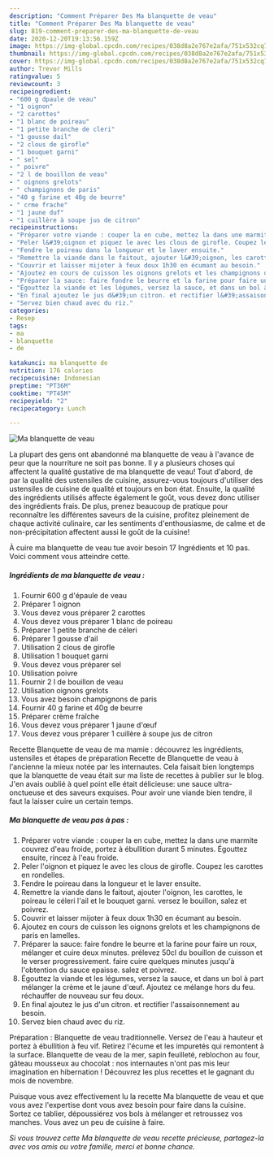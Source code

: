 ```yaml
---
description: "Comment Préparer Des Ma blanquette de veau"
title: "Comment Préparer Des Ma blanquette de veau"
slug: 819-comment-preparer-des-ma-blanquette-de-veau
date: 2020-12-20T19:13:56.159Z
image: https://img-global.cpcdn.com/recipes/038d8a2e767e2afa/751x532cq70/ma-blanquette-de-veau-photo-principale-de-la-recette.jpg
thumbnail: https://img-global.cpcdn.com/recipes/038d8a2e767e2afa/751x532cq70/ma-blanquette-de-veau-photo-principale-de-la-recette.jpg
cover: https://img-global.cpcdn.com/recipes/038d8a2e767e2afa/751x532cq70/ma-blanquette-de-veau-photo-principale-de-la-recette.jpg
author: Trevor Mills
ratingvalue: 5
reviewcount: 3
recipeingredient:
- "600 g dpaule de veau"
- "1 oignon"
- "2 carottes"
- "1 blanc de poireau"
- "1 petite branche de cleri"
- "1 gousse dail"
- "2 clous de girofle"
- "1 bouquet garni"
- " sel"
- " poivre"
- "2 l de bouillon de veau"
- " oignons grelots"
- " champignons de paris"
- "40 g farine et 40g de beurre"
- " crme frache"
- "1 jaune duf"
- "1 cuillère à soupe jus de citron"
recipeinstructions:
- "Préparer votre viande : couper la en cube, mettez la dans une marmite couvrez d&#39;eau froide, portez à ébullition durant 5 minutes. Égouttez ensuite, rincez à l&#39;eau froide."
- "Peler l&#39;oignon et piquez le avec les clous de girofle. Coupez les carottes en rondelles."
- "Fendre le poireau dans la longueur et le laver ensuite."
- "Remettre la viande dans le faitout, ajouter l&#39;oignon, les carottes, le poireau le céleri l&#39;ail et le bouquet garni. versez le bouillon, salez et poivrez."
- "Couvrir et laisser mijoter à feux doux 1h30 en écumant au besoin."
- "Ajoutez en cours de cuisson les oignons grelots et les champignons de paris en lamelles."
- "Préparer la sauce: faire fondre le beurre et la farine pour faire un roux, mélanger et cuire deux minutes. prélevez 50cl du bouillon de cuisson et le verser progressivement. faire cuire quelques minutes jusqu&#39;à l&#39;obtention du sauce epaisse. salez et poivrez."
- "Égouttez la viande et les légumes, versez la sauce, et dans un bol à part mélanger la crème et le jaune d&#39;œuf. Ajoutez ce mélange hors du feu. réchauffer de nouveau sur feu doux."
- "En final ajoutez le jus d&#39;un citron. et rectifier l&#39;assaisonnement au besoin."
- "Servez bien chaud avec du riz."
categories:
- Resep
tags:
- ma
- blanquette
- de

katakunci: ma blanquette de 
nutrition: 176 calories
recipecuisine: Indonesian
preptime: "PT36M"
cooktime: "PT45M"
recipeyield: "2"
recipecategory: Lunch

---
```



![Ma blanquette de veau](https://img-global.cpcdn.com/recipes/038d8a2e767e2afa/751x532cq70/ma-blanquette-de-veau-photo-principale-de-la-recette.jpg)

La plupart des gens ont abandonné ma blanquette de veau à l'avance de peur que la nourriture ne soit pas bonne. Il y a plusieurs choses qui affectent la qualité gustative de ma blanquette de veau! Tout d'abord, de par la qualité des ustensiles de cuisine, assurez-vous toujours d'utiliser des ustensiles de cuisine de qualité et toujours en bon état. Ensuite, la qualité des ingrédients utilisés affecte également le goût, vous devez donc utiliser des ingrédients frais. De plus, prenez beaucoup de pratique pour reconnaître les différentes saveurs de la cuisine, profitez pleinement de chaque activité culinaire, car les sentiments d'enthousiasme, de calme et de non-précipitation affectent aussi le goût de la cuisine!

<!--inarticleads1-->

À cuire ma blanquette de veau tue avoir besoin 17 Ingrédients et 10 pas. Voici comment vous atteindre cette.

##### Ingrédients de ma blanquette de veau :

1. Fournir 600 g d&#39;épaule de veau
1. Préparer 1 oignon
1. Vous devez vous préparer 2 carottes
1. Vous devez vous préparer 1 blanc de poireau
1. Préparer 1 petite branche de céleri
1. Préparer 1 gousse d&#39;ail
1. Utilisation 2 clous de girofle
1. Utilisation 1 bouquet garni
1. Vous devez vous préparer  sel
1. Utilisation  poivre
1. Fournir 2 l de bouillon de veau
1. Utilisation  oignons grelots
1. Vous avez besoin  champignons de paris
1. Fournir 40 g farine et 40g de beurre
1. Préparer  crème fraîche
1. Vous devez vous préparer 1 jaune d&#39;œuf
1. Vous devez vous préparer 1 cuillère à soupe jus de citron


Recette Blanquette de veau de ma mamie : découvrez les ingrédients, ustensiles et étapes de préparation Recette de Blanquette de veau à l&#39;ancienne la mieux notée par les internautes. Cela faisait bien longtemps que la blanquette de veau était sur ma liste de recettes à publier sur le blog. J&#39;en avais oublié à quel point elle était délicieuse: une sauce ultra-onctueuse et des saveurs exquises. Pour avoir une viande bien tendre, il faut la laisser cuire un certain temps. 

<!--inarticleads2-->

##### Ma blanquette de veau pas à pas :

1. Préparer votre viande : couper la en cube, mettez la dans une marmite couvrez d&#39;eau froide, portez à ébullition durant 5 minutes. Égouttez ensuite, rincez à l&#39;eau froide.
1. Peler l&#39;oignon et piquez le avec les clous de girofle. Coupez les carottes en rondelles.
1. Fendre le poireau dans la longueur et le laver ensuite.
1. Remettre la viande dans le faitout, ajouter l&#39;oignon, les carottes, le poireau le céleri l&#39;ail et le bouquet garni. versez le bouillon, salez et poivrez.
1. Couvrir et laisser mijoter à feux doux 1h30 en écumant au besoin.
1. Ajoutez en cours de cuisson les oignons grelots et les champignons de paris en lamelles.
1. Préparer la sauce: faire fondre le beurre et la farine pour faire un roux, mélanger et cuire deux minutes. prélevez 50cl du bouillon de cuisson et le verser progressivement. faire cuire quelques minutes jusqu&#39;à l&#39;obtention du sauce epaisse. salez et poivrez.
1. Égouttez la viande et les légumes, versez la sauce, et dans un bol à part mélanger la crème et le jaune d&#39;œuf. Ajoutez ce mélange hors du feu. réchauffer de nouveau sur feu doux.
1. En final ajoutez le jus d&#39;un citron. et rectifier l&#39;assaisonnement au besoin.
1. Servez bien chaud avec du riz.


Préparation : Blanquette de veau traditionnelle. Versez de l&#39;eau à hauteur et portez à ébullition à feu vif. Retirez l&#39;écume et les impuretés qui remontent à la surface. Blanquette de veau de la mer, sapin feuilleté, reblochon au four, gâteau mousseux au chocolat : nos internautes n&#39;ont pas mis leur imagination en hibernation ! Découvrez les plus recettes et le gagnant du mois de novembre. 

<!--inarticleads1-->

<p>
Puisque vous avez effectivement lu la recette Ma blanquette de veau et que vous avez l'expertise dont vous avez besoin pour faire dans la cuisine. Sortez ce tablier, dépoussiérez vos bols à mélanger et retroussez vos manches. Vous avez un peu de cuisine à faire.
</p>

<p>
<i>Si vous trouvez cette Ma blanquette de veau recette précieuse, partagez-la avec vos amis ou votre famille, merci et bonne chance.</i>
</p>
